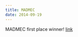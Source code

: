 ```yaml
---
title: MADMEC
date: 2014-09-19
---
```


MADMEC first place winner!  [link]( https://twitter.com/mit_dmse/status/513069617636737024 )

